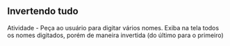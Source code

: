 ## Invertendo tudo

Atividade - Peça ao usuário para digitar vários nomes. Exiba na tela todos os nomes digitados, 
porém de maneira invertida (do último para o primeiro)
